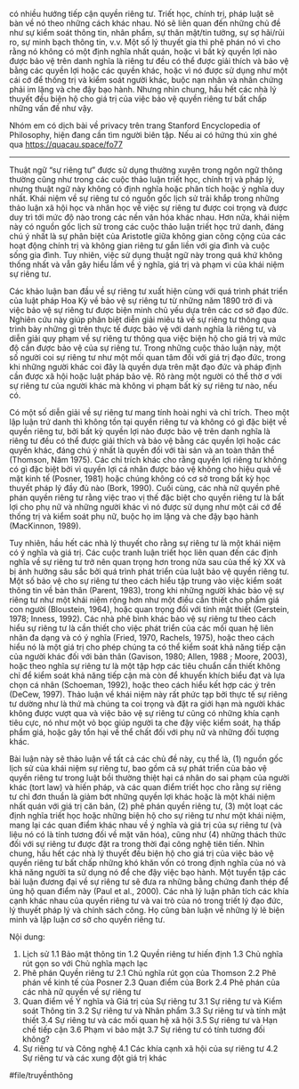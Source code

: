 có nhiều hướng tiếp cận quyền riêng tư. Triết học, chính trị, pháp luật sẽ bàn về nó theo những cách khác nhau. Nó sẽ liên quan đến những chủ đề như sự kiểm soát thông tin, nhân phẩm, sự thân mật/tin tưởng, sự sợ hãi/rủi ro, sự minh bạch thông tin, v.v. Một số lý thuyết gia thì phê phán nó vì cho rằng nó không có một định nghĩa nhất quán, hoặc vì bất kỳ quyền lợi nào được bảo vệ trên danh nghĩa là riêng tư đều có thể được giải thích và bảo vệ bằng các quyền lợi hoặc các quyền khác, hoặc vì nó được sử dụng như một cái cớ để thống trị và kiểm soát người khác, buộc nạn nhân và nhân chứng phải im lặng và che đậy bạo hành. Nhưng nhìn chung, hầu hết các nhà lý thuyết đều biện hộ cho giá trị của việc bảo vệ quyền riêng tư bất chấp những vấn đề như vậy.

Nhóm em có dịch bài về privacy trên trang Stanford Encyclopedia of Philosophy, hiện đang cần tìm người biên tập. Nếu ai có hứng thú xin ghé qua https://quacau.space/fo77

_____________________

Thuật ngữ “sự riêng tư” được sử dụng thường xuyên trong ngôn ngữ thông thường cũng như trong các cuộc thảo luận triết học, chính trị và pháp lý, nhưng thuật ngữ này không có định nghĩa hoặc phân tích hoặc ý nghĩa duy nhất. Khái niệm về sự riêng tư có nguồn gốc lịch sử trải khắp trong những thảo luận xã hội học và nhân học về việc sự riêng tư được coi trọng và được duy trì tới mức độ nào trong các nền văn hóa khác nhau. Hơn nữa, khái niệm này có nguồn gốc lịch sử trong các cuộc thảo luận triết học trứ danh, đáng chú ý nhất là sự phân biệt của Aristotle giữa không gian công cộng của các hoạt động chính trị và không gian riêng tư gắn liền với gia đình và cuộc sống gia đình. Tuy nhiên, việc sử dụng thuật ngữ này trong quá khứ không thống nhất và vẫn gây hiểu lầm về ý nghĩa, giá trị và phạm vi của khái niệm sự riêng tư.

Các khảo luận ban đầu về sự riêng tư xuất hiện cùng với quá trình phát triển của luật pháp Hoa Kỳ về bảo vệ sự riêng tư từ những năm 1890 trở đi và việc bảo vệ sự riêng tư được biện minh chủ yếu dựa trên các cơ sở đạo đức. Nghiên cứu này giúp phân biệt diễn giải miêu tả về sự riêng tư thông qua trình bày những gì trên thực tế được bảo vệ với danh nghĩa là riêng tư, và diễn giải quy phạm về sự riêng tư thông qua việc biện hộ cho giá trị và mức độ cần được bảo vệ của sự riêng tư. Trong những cuộc thảo luận này, một số người coi sự riêng tư như một mối quan tâm đối với giá trị đạo đức, trong khi những người khác coi đây là quyền dựa trên mặt đạo đức và pháp định cần được xã hội hoặc luật pháp bảo vệ. Rõ ràng một người có thể thờ ơ với sự riêng tư của người khác mà không vi phạm bất kỳ sự riêng tư nào, nếu có.

Có một số diễn giải về sự riêng tư mang tính hoài nghi và chỉ trích. Theo một lập luận trứ danh thì không tồn tại quyền riêng tư và không có gì đặc biệt về quyền riêng tư, bởi bất kỳ quyền lợi nào được bảo vệ trên danh nghĩa là riêng tư đều có thể được giải thích và bảo vệ bằng các quyền lợi hoặc các quyền khác, đáng chú ý nhất là quyền đối với tài sản và an toàn thân thể (Thomson, Năm 1975). Các chỉ trích khác cho rằng quyền lợi riêng tư không có gì đặc biệt bởi vì quyền lợi cá nhân được bảo vệ không cho hiệu quả về mặt kinh tế (Posner, 1981) hoặc chúng không có cơ sở trong bất kỳ học thuyết pháp lý đầy đủ nào (Bork, 1990). Cuối cùng, các nhà nữ quyền phê phán quyền riêng tư rằng việc trao vị thế đặc biệt cho quyền riêng tư là bất lợi cho phụ nữ và những người khác vì nó được sử dụng như một cái cớ để thống trị và kiểm soát phụ nữ, buộc họ im lặng và che đậy bạo hành (MacKinnon, 1989).

Tuy nhiên, hầu hết các nhà lý thuyết cho rằng sự riêng tư là một khái niệm có ý nghĩa và giá trị. Các cuộc tranh luận triết học liên quan đến các định nghĩa về sự riêng tư trở nên quan trọng hơn trong nửa sau của thế kỷ XX và bị ảnh hưởng sâu sắc bởi quá trình phát triển của luật bảo vệ quyền riêng tư. Một số bảo vệ cho sự riêng tư theo cách hiểu tập trung vào việc kiểm soát thông tin về bản thân (Parent, 1983), trong khi những người khác bảo vệ sự riêng tư như một khái niệm rộng hơn như một điều cần thiết cho phẩm giá con người (Bloustein, 1964), hoặc quan trọng đối với tính mật thiết (Gerstein, 1978; Inness, 1992). Các nhà phê bình khác bảo vệ sự riêng tư theo cách hiểu sự riêng tư là cần thiết cho việc phát triển của các mối quan hệ liên nhân đa dạng và có ý nghĩa (Fried, 1970, Rachels, 1975), hoặc theo cách hiểu nó là một giá trị cho phép chúng ta có thể kiểm soát khả năng tiếp cận của người khác đối với bản thân (Gavison, 1980; Allen, 1988 ; Moore, 2003), hoặc theo nghĩa sự riêng tư là một tập hợp các tiêu chuẩn cần thiết không chỉ để kiểm soát khả năng tiếp cận mà còn để khuyến khích biểu đạt và lựa chọn cá nhân (Schoeman, 1992), hoặc theo cách hiểu kết hợp các ý trên (DeCew, 1997). Thảo luận về khái niệm này rất phức tạp bởi thực tế sự riêng tư dường như là thứ mà chúng ta coi trọng và đặt ra giới hạn mà người khác không được vượt qua và việc bảo vệ sự riêng tư cũng có những khía cạnh tiêu cực, nó như một vỏ bọc giúp người ta che đậy việc kiểm soát, hạ thấp phẩm giá, hoặc gây tổn hại về thể chất đối với phụ nữ và những đối tượng khác.

Bài luận này sẽ thảo luận về tất cả các chủ đề này, cụ thể là, (1) nguồn gốc lịch sử của khái niệm sự riêng tư, bao gồm cả sự phát triển của bảo vệ quyền riêng tư trong luật bồi thường thiệt hại cá nhân do sai phạm của người khác (tort law) và hiến pháp, và các quan điểm triết học cho rằng sự riêng tư chỉ đơn thuần là giảm bớt những quyền lợi khác hoặc là một khái niệm nhất quán với giá trị căn bản, (2) phê phán quyền riêng tư, (3) một loạt các định nghĩa triết học hoặc những biện hộ cho sự riêng tư như một khái niệm, mang lại các quan điểm khác nhau về ý nghĩa và giá trị của sự riêng tư (và liệu nó có là tính tương đối về mặt văn hóa), cũng như (4) những thách thức đối với sự riêng tư được đặt ra trong thời đại công nghệ tiên tiến. Nhìn chung, hầu hết các nhà lý thuyết đều biện hộ cho giá trị của việc bảo vệ quyền riêng tư bất chấp những khó khăn vốn có trong định nghĩa của nó và khả năng người ta sử dụng nó để che đậy việc bạo hành. Một tuyển tập các bài luận đương đại về sự riêng tư sẽ đưa ra những bằng chứng đanh thép để ủng hộ quan điểm này (Paul et al., 2000). Các nhà lý luận phân tích các khía cạnh khác nhau của quyền riêng tư và vai trò của nó trong triết lý đạo đức, lý thuyết pháp lý và chính sách công. Họ cũng bàn luận về những lý lẽ biện minh và lập luận cơ sở cho quyền riêng tư.

Nội dung:

  1. Lịch sử
    1.1 Bảo mật thông tin
    1.2 Quyền riêng tư hiến định
    1.3 Chủ nghĩa rút gọn so với Chủ nghĩa mạch lạc
  2. Phê phán Quyền riêng tư
    2.1 Chủ nghĩa rút gọn của Thomson
    2.2 Phê phán về kinh tế của Posner
    2.3 Quan điểm của Bork
    2.4 Phê phán của các nhà nữ quyền về sự riêng tư
  3. Quan điểm về Ý nghĩa và Giá trị của Sự riêng tư
    3.1 Sự riêng tư và Kiểm soát Thông tin
    3.2 Sự riêng tư và Nhân phẩm
    3.3 Sự riêng tư và tính mật thiết
    3.4 Sự riêng tư và các mối quan hệ xã hội
    3.5 Sự riêng tư và Hạn chế tiếp cận
    3.6 Phạm vi bảo mật
    3.7 Sự riêng tư có tính tương đối không?
  4. Sự riêng tư và Công nghệ
    4.1 Các khía cạnh xã hội của sự riêng tư
    4.2 Sự riêng tư và các xung đột giá trị khác


#file/truyềnthông